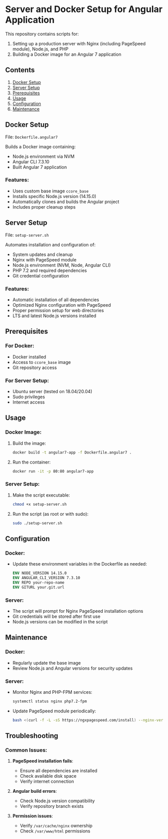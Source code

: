 # Server and Docker Setup for Angular Application

This repository contains scripts for:
1. Setting up a production server with Nginx (including PageSpeed module), Node.js, and PHP
2. Building a Docker image for an Angular 7 application

## Contents

1. [Docker Setup](#docker-setup)
2. [Server Setup](#server-setup)
3. [Prerequisites](#prerequisites)
4. [Usage](#usage)
5. [Configuration](#configuration)
6. [Maintenance](#maintenance)

## Docker Setup

File: `Dockerfile.angular7`

Builds a Docker image containing:
- Node.js environment via NVM
- Angular CLI 7.3.10
- Built Angular 7 application

### Features:
- Uses custom base image `ccore_base`
- Installs specific Node.js version (14.15.0)
- Automatically clones and builds the Angular project
- Includes proper cleanup steps

## Server Setup

File: `setup-server.sh`

Automates installation and configuration of:
- System updates and cleanup
- Nginx with PageSpeed module
- Node.js environment (NVM, Node, Angular CLI)
- PHP 7.2 and required dependencies
- Git credential configuration

### Features:
- Automatic installation of all dependencies
- Optimized Nginx configuration with PageSpeed
- Proper permission setup for web directories
- LTS and latest Node.js versions installed

## Prerequisites

### For Docker:
- Docker installed
- Access to `ccore_base` image
- Git repository access

### For Server Setup:
- Ubuntu server (tested on 18.04/20.04)
- Sudo privileges
- Internet access

## Usage

### Docker Image:

1. Build the image:
   ```bash
   docker build -t angular7-app -f Dockerfile.angular7 .
   ```

2. Run the container:
   ```bash
   docker run -it -p 80:80 angular7-app
   ```

### Server Setup:

1. Make the script executable:
   ```bash
   chmod +x setup-server.sh
   ```

2. Run the script (as root or with sudo):
   ```bash
   sudo ./setup-server.sh
   ```

## Configuration

### Docker:
- Update these environment variables in the Dockerfile as needed:
  ```dockerfile
  ENV NODE_VERSION 14.15.0
  ENV ANGULAR_CLI_VERSION 7.3.10
  ENV REPO your-repo-name
  ENV GITURL your.git.url
  ```

### Server:
- The script will prompt for Nginx PageSpeed installation options
- Git credentials will be stored after first use
- Node.js versions can be modified in the script

## Maintenance

### Docker:
- Regularly update the base image
- Review Node.js and Angular versions for security updates

### Server:
- Monitor Nginx and PHP-FPM services:
  ```bash
  systemctl status nginx php7.2-fpm
  ```
- Update PageSpeed module periodically:
  ```bash
  bash <(curl -f -L -sS https://ngxpagespeed.com/install) --nginx-version latest
  ```

## Troubleshooting

### Common Issues:

1. **PageSpeed installation fails**:
   - Ensure all dependencies are installed
   - Check available disk space
   - Verify internet connection

2. **Angular build errors**:
   - Check Node.js version compatibility
   - Verify repository branch exists

3. **Permission issues**:
   - Verify `/var/cache/nginx` ownership
   - Check `/var/www/html` permissions

